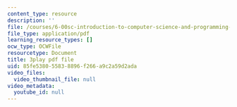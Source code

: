 ```yaml
---
content_type: resource
description: ''
file: /courses/6-00sc-introduction-to-computer-science-and-programming-spring-2011/85fe538055838896f266a9c2a59d2ada_SLvTCHhu5SE.pdf
file_type: application/pdf
learning_resource_types: []
ocw_type: OCWFile
resourcetype: Document
title: 3play pdf file
uid: 85fe5380-5583-8896-f266-a9c2a59d2ada
video_files:
  video_thumbnail_file: null
video_metadata:
  youtube_id: null
---
```

